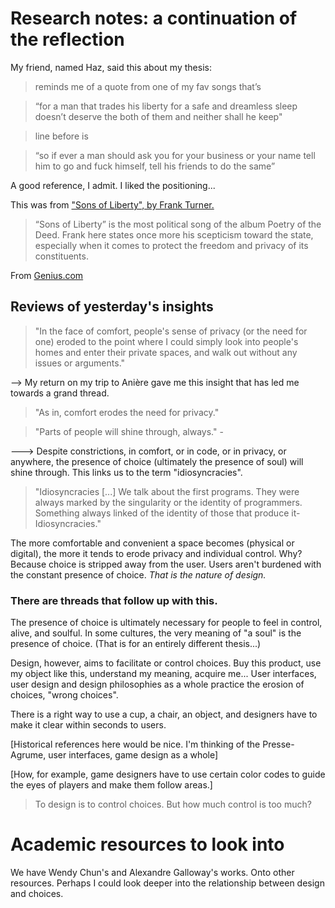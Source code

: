 # Research notes: a continuation of the reflection


My friend, named Haz, said this about my thesis:
> reminds me of a quote from one of my fav songs that’s 

> “for a man that trades his liberty for a safe and dreamless sleep doesn’t deserve the both of them and neither shall he keep"

> line before is 

>“so if ever a man should ask you for your business or your name tell him to go and fuck himself, tell his friends to do the same”

A good reference, I admit. I liked the positioning...

This was from ["Sons of Liberty", by Frank Turner.](https://www.youtube.com/watch?v=kk_6kwZbNJs) 
> “Sons of Liberty” is the most political song of the album Poetry of the Deed. Frank here states once more his scepticism toward the state, especially when it comes to protect the freedom and privacy of its constituents.

From [Genius.com](https://genius.com/Frank-turner-sons-of-liberty-lyrics)


## Reviews of yesterday's insights

> "In the face of comfort, people's sense of privacy (or the need for one) eroded to the point where I could simply look into people's homes and enter their private spaces, and walk out without any issues or arguments." 

--> My return on my trip to Anière gave me this insight that has led me towards a grand thread.

> "As in, comfort erodes the need for privacy."


> "Parts of people will shine through, always." -

---> Despite constrictions, in comfort, or in code, or in privacy, or anywhere, the presence of choice (ultimately the presence of soul) will shine through. This links us to the term "idiosyncracies".

> "Idiosyncracies [...] We talk about the first programs. They were always marked by the singularity or the identity of programmers. Something always linked of the identity of those that produce it- Idiosyncracies."

The more comfortable and convenient a space becomes (physical or digital), the more it tends to erode privacy and individual control. Why? Because choice is stripped away from the user. Users aren't burdened with the constant presence of choice. *That is the nature of design.*

### There are threads that follow up with this.

The presence of choice is ultimately necessary for people to feel in control, alive, and soulful. In some cultures, the very meaning of "a soul" is the presence of choice. (That is for an entirely different thesis...)

Design, however, aims to facilitate or control choices. Buy this product, use my object like this, understand my meaning, acquire me... User interfaces, user design and design philosophies as a whole practice the erosion of choices, "wrong choices".

There is a right way to use a cup, a chair, an object, and designers have to make it clear within seconds to users. 

[Historical references here would be nice. I'm thinking of the Presse-Agrume, user interfaces, game design as a whole]

[How, for example, game designers have to use certain color codes to guide the eyes of players and make them follow areas.]

> To design is to control choices.
> But how much control is too much?


# Academic resources to look into

We have Wendy Chun's and Alexandre Galloway's works. 
Onto other resources. Perhaps I could look deeper into the relationship between design and choices.